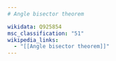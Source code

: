 ```yaml
---
# Angle bisector theorem

wikidata: Q925854
msc_classification: "51"
wikipedia_links:
  - "[[Angle bisector theorem]]"
---
```

